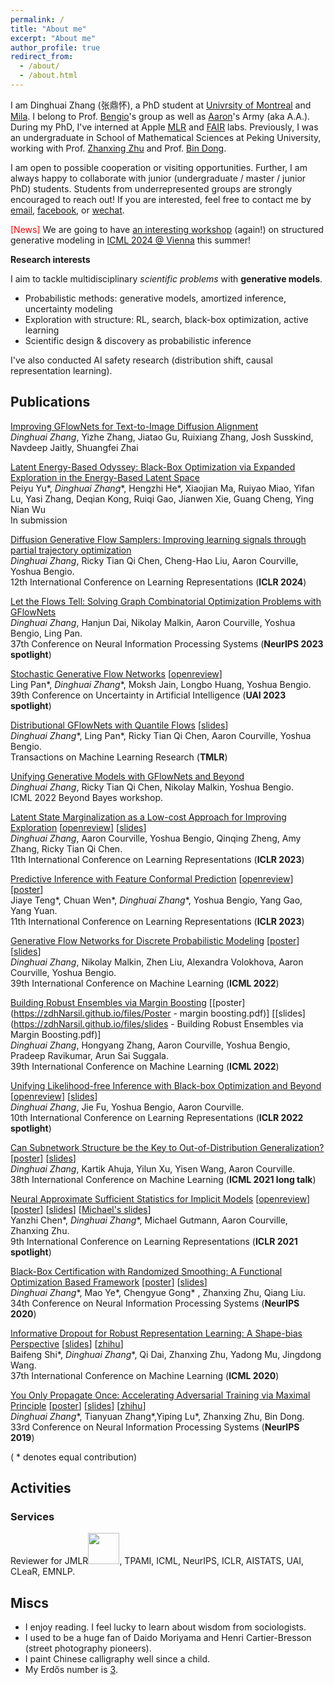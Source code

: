 ```yaml
---
permalink: /
title: "About me"
excerpt: "About me"
author_profile: true
redirect_from: 
  - /about/
  - /about.html
---
```


I am Dinghuai Zhang (张鼎怀), a PhD student at [Univrsity of Montreal](https://www.umontreal.ca/en/) and [Mila](https://mila.quebec/en/).
I belong to Prof. [Bengio](https://scholar.google.com/citations?user=kukA0LcAAAAJ&hl=zh-CN)'s group as well as [Aaron](https://scholar.google.com/citations?user=km6CP8cAAAAJ&hl=en)'s Army (aka A.A.). During my PhD, I've interned at Apple [MLR](https://machinelearning.apple.com/) and [FAIR](https://ai.facebook.com/) labs.
Previously, I was an undergraduate in School of Mathematical Sciences at Peking University, working with Prof. [Zhanxing Zhu](https://scholar.google.co.uk/citations?user=a2sHceIAAAAJ&hl=en) and Prof. [Bin Dong](http://bicmr.pku.edu.cn/~dongbin). 
<!--
...
-->

I am open to possible cooperation or visiting opportunities. 
Further, I am always happy to collaborate with junior (undergraduate / master / junior PhD) students.
Students from underrepresented groups are strongly encouraged to reach out!
If you are interested, feel free to contact me by [email](mailto:dinghuai.zhang@mila.quebec), [facebook](https://www.facebook.com/zdhnarsil/), or [wechat](https://zdhNarsil.github.io/images/wechatqrcode.jpeg).
 
<span style="color:red"> [News] </span>
We are going to have [an interesting workshop](https://spigmworkshop2024.github.io/) (again!) on structured generative modeling in [ICML 2024 @ Vienna](https://icml.cc/) this summer! 
<!--
~~Please consider contributing through [submitting](https://openreview.net/group?id=ICML.cc/2023/Workshop/SPIGM) and / or [reviewing](https://docs.google.com/forms/d/e/1FAIpQLSdFJq3qPKNKAatfn4iYeuFftVtY5ji3HwwRzVBz31jJIclPTA/viewform)~~.
-->

**Research interests**

I aim to tackle multidisciplinary *scientific problems* with **generative models**.
* Probabilistic methods: generative models, amortized inference, uncertainty modeling
* Exploration with structure: RL, search, black-box optimization, active learning
* Scientific design & discovery as probabilistic inference

I've also conducted AI safety research (distribution shift, causal representation learning).
<!--
...
-->

<!--
# News
----
**[September, 2019]** [YOPO](https://arxiv.org/abs/1905.00877) was accepted by **NeurIPS19**. 

**[July, 2019]**  One paper accepted by **ICCV19**. 
-->

## Publications
<!--
[Invariance Principle Meets Information Bottleneck for Out-of-Distribution Generalization](https://arxiv.org/abs/2106.06607). 
Kartik Ahuja, Ethan Caballero\*, *Dinghuai Zhang*\*, Yoshua Bengio, Ioannis Mitliagkas, Irina Rish. 
Arxiv 2021. 

[Out-of-Distribution Generalization via Risk Extrapolation (REx)](https://arxiv.org/abs/2003.00688).  
David Krueger, Ethan Caballero, Joern-Henrik Jacobsen, Amy Zhang, Jonathan Binas, *Dinghuai Zhang*, Rémi Le Priol, Aaron Courville.   
38th International Conference on Machine Learning (**ICML 2021 long talk**)
-->

[Improving GFlowNets for Text-to-Image Diffusion Alignment](https://arxiv.org/abs/2406.00633)  
*Dinghuai Zhang*, Yizhe Zhang, Jiatao Gu, Ruixiang Zhang, Josh Susskind, Navdeep Jaitly, Shuangfei Zhai  

[Latent Energy-Based Odyssey: Black-Box Optimization via Expanded Exploration in the Energy-Based Latent Space](https://arxiv.org/abs/2405.16730)  
Peiyu Yu\*, *Dinghuai Zhang*\*, Hengzhi He\*, Xiaojian Ma, Ruiyao Miao, Yifan Lu, Yasi Zhang, Deqian Kong, Ruiqi Gao, Jianwen Xie, Guang Cheng, Ying Nian Wu  
In submission  

[Diffusion Generative Flow Samplers: Improving learning signals through partial trajectory optimization](https://arxiv.org/abs/2310.02679)  
*Dinghuai Zhang*, Ricky Tian Qi Chen, Cheng-Hao Liu, Aaron Courville, Yoshua Bengio.  
12th International Conference on Learning Representations (**ICLR 2024**)  

[Let the Flows Tell: Solving Graph Combinatorial Optimization Problems with GFlowNets](http://arxiv.org/abs/2305.17010)   
*Dinghuai Zhang*, Hanjun Dai, Nikolay Malkin, Aaron Courville, Yoshua Bengio, Ling Pan.  
37th Conference on Neural Information Processing Systems (**NeurIPS 2023 spotlight**)

[Stochastic Generative Flow Networks](https://arxiv.org/abs/2302.09465) [[openreview](https://openreview.net/forum?id=U_MhWQ7vECt)]   
Ling Pan\*, *Dinghuai Zhang*\*, Moksh Jain, Longbo Huang, Yoshua Bengio.  
39th Conference on Uncertainty in Artificial Intelligence (**UAI 2023 spotlight**) 

[Distributional GFlowNets with Quantile Flows](https://arxiv.org/abs/2302.05793) [[slides](https://zdhNarsil.github.io/files/slides_gfn_qm.pdf)]  
*Dinghuai Zhang*\*, Ling Pan\*, Ricky Tian Qi Chen, Aaron Courville, Yoshua Bengio.  
Transactions on Machine Learning Research (**TMLR**)  

[Unifying Generative Models with GFlowNets and Beyond](https://arxiv.org/abs/2209.02606)   
*Dinghuai Zhang*, Ricky Tian Qi Chen, Nikolay Malkin, Yoshua Bengio.  
ICML 2022 Beyond Bayes workshop.   

[Latent State Marginalization as a Low-cost Approach for Improving Exploration](https://arxiv.org/abs/2210.00999) [[openreview](https://openreview.net/forum?id=b0UksKFcTOL)] [[slides](https://zdhNarsil.github.io/files/slides_smac_lvp.pdf)]   
*Dinghuai Zhang*, Aaron Courville, Yoshua Bengio, Qinqing Zheng, Amy Zhang, Ricky Tian Qi Chen.  
11th International Conference on Learning Representations (**ICLR 2023**)  
 
[Predictive Inference with Feature Conformal Prediction](https://arxiv.org/abs/2210.00173) [[openreview](https://openreview.net/forum?id=0uRm1YmFTu)] [[poster](https://zdhNarsil.github.io/files/poster-FCP.pdf)]    
Jiaye Teng\*, Chuan Wen\*, *Dinghuai Zhang*\*, Yoshua Bengio, Yang Gao, Yang Yuan.  
11th International Conference on Learning Representations (**ICLR 2023**)     

[Generative Flow Networks for Discrete Probabilistic Modeling](https://arxiv.org/abs/2202.01361) [[poster](https://zdhNarsil.github.io/files/poster_ICML2022_EB_GFlowNet.pdf)] [[slides](https://zdhNarsil.github.io/files/slides_EB_GFN.pdf)]       
*Dinghuai Zhang*, Nikolay Malkin, Zhen Liu, Alexandra Volokhova, Aaron Courville, Yoshua Bengio.  
39th International Conference on Machine Learning (**ICML 2022**)   

[Building Robust Ensembles via Margin Boosting](http://arxiv.org/abs/2206.03362) [[poster](https://zdhNarsil.github.io/files/Poster - margin boosting.pdf)] [[slides](https://zdhNarsil.github.io/files/slides - Building Robust Ensembles via Margin Boosting.pdf)]       
*Dinghuai Zhang*, Hongyang Zhang, Aaron Courville, Yoshua Bengio, Pradeep Ravikumar, Arun Sai Suggala.  
39th International Conference on Machine Learning (**ICML 2022**)

[Unifying Likelihood-free Inference with Black-box Optimization and Beyond](http://arxiv.org/abs/2110.03372) [[openreview](https://openreview.net/forum?id=1HxTO6CTkz)] [[slides](https://zdhNarsil.github.io/files/slides_ICLR22_lfi_bbopt.pdf)]      
*Dinghuai Zhang*, Jie Fu, Yoshua Bengio, Aaron Courville.  
10th International Conference on Learning Representations (**ICLR 2022 spotlight**)

[Can Subnetwork Structure be the Key to Out-of-Distribution Generalization?](https://arxiv.org/abs/2106.02890)  [[poster](https://zdhNarsil.github.io/files/icml2021_invsubnet_poster.pdf)] [[slides](https://zdhNarsil.github.io/files/icml2021_invsubnet_slides.pdf)]   
*Dinghuai Zhang*, Kartik Ahuja, Yilun Xu, Yisen Wang, Aaron Courville.   
38th International Conference on Machine Learning (**ICML 2021 long talk**)


[Neural Approximate Sufficient Statistics for Implicit Models](https://arxiv.org/abs/2010.10079)  [[openreview](https://openreview.net/forum?id=SRDuJssQud)] [[poster](https://zdhNarsil.github.io/files/poster_nass_iclr2021.pdf)] [[slides](https://zdhNarsil.github.io/files/slides_nass.pdf)] [[Michael's slides](https://warwick.ac.uk/fac/sci/statistics/news/upcoming-seminars/abcworldseminar/pres.pdf)]    
Yanzhi Chen\*, *Dinghuai Zhang*\*, Michael Gutmann, Aaron Courville, Zhanxing Zhu.  
9th International Conference on Learning Representations (**ICLR 2021 spotlight**)

[Black-Box Certification with Randomized Smoothing: A Functional Optimization Based Framework](https://arxiv.org/abs/2002.09169) [[poster](https://zdhNarsil.github.io/files/nips2020poster_certification.pdf)] [[slides](https://zdhNarsil.github.io/files/certification_slides.pdf)]     
*Dinghuai Zhang*\*, Mao Ye\*, Chengyue Gong\* , Zhanxing Zhu, Qiang Liu.         
34th Conference on Neural Information Processing Systems (**NeurIPS 2020**)

[Informative Dropout for Robust Representation Learning: A Shape-bias Perspective](https://arxiv.org/abs/2008.04254)  [[slides](https://zdhNarsil.github.io/files/infodrop_slides.pdf)] [[zhihu](https://zhuanlan.zhihu.com/p/197929813)]  
Baifeng Shi\*, *Dinghuai Zhang*\*, Qi Dai, Zhanxing Zhu, Yadong Mu, Jingdong Wang.      
37th International Conference on Machine Learning (**ICML 2020**)

[You Only Propagate Once: Accelerating Adversarial Training via Maximal Principle](https://arxiv.org/abs/1905.00877) [[poster](https://zdhNarsil.github.io/files/YOPO_NeurIPS2019_Poster.pdf)] [[slides](https://zdhNarsil.github.io/files/YOPO_slides.pdf)] [[zhihu](https://zhuanlan.zhihu.com/p/68351267)]  
*Dinghuai Zhang*\*, Tianyuan Zhang\*,Yiping Lu\*, Zhanxing Zhu, Bin Dong.      
33rd Conference on Neural Information Processing Systems (**NeurIPS 2019**)

( * denotes equal contribution)

## Activities

<!--
### Seminars
These are some of the seminars I've co-organized / participated in.

- [FAI Seminar](https://www.tengjiaye.com/seminar)
- [Out-of-distribution Generalization Reading Group](https://sites.google.com/view/mila-ood-rg/)
- [Deep Learning Seminar](http://tianyuanzhang.com/teaching/)
- [Tools Seminar](https://github.com/pppppass/ToolsSeminar)
- [ML & CV Seminar](http://ml.2prime.cn/)

-->

### Services
Reviewer for JMLR<img src="https://zdhNarsil.github.io/files/I_review_JMLR.gif" width="50" height="50"/>, TPAMI, ICML, NeurIPS, ICLR, AISTATS, UAI, CLeaR, EMNLP.

## Miscs
* I enjoy reading. I feel lucky to learn about wisdom from sociologists.
* I used to be a huge fan of Daido Moriyama and Henri Cartier-Bresson (street photography pioneers). 
* I paint Chinese calligraphy well since a child.
* My Erdős number is [3](https://www.csauthors.net/distance/paul-erdos/dinghuai-zhang).

<!--
such as Georg Simmel, Norbert Elias, Max Weber, Sigmund Freud.
-->
